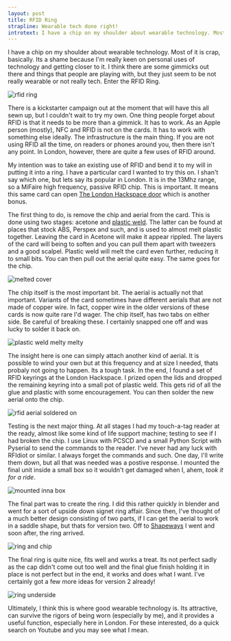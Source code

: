 ```yaml
---
layout: post
title: RFID Ring
strapline: Wearable tech done right!
introtext: I have a chip on my shoulder about wearable technology. Most of it is crap, basically. Its a shame because I'm really keen on personal uses of technology and getting closer to it. I think there are some gimmicks out there and things that people are playing with, but they just seem to be not really wearable or not really tech. Enter the RFID Ring.
---
```


I have a chip on my shoulder about wearable technology. Most of it is crap, basically. Its a shame because I'm really keen on personal uses of technology and getting closer to it. I think there are some gimmicks out there and things that people are playing with, but they just seem to be not really wearable or not really tech. Enter the RFID Ring.

![rfid ring](http://farm3.staticflickr.com/2871/11131493934_ce1d661df8.jpg)

There is a kickstarter campaign out at the moment that will have this all sewn up, but I couldn't wait to try my own. One thing people forget about RFID is that it needs to be more than a gimmick. It has to work. As an Apple person (mostly), NFC and RFID is not on the cards. It has to work with something else ideally. The infrastructure is the main thing. If you are not using RFID all the time, on readers or phones around you, then there isn't any point. In London, however, there are quite a few uses of RFID around.

My intention was to take an existing use of RFID and bend it to my will in putting it into a ring. I have a particular card I wanted to try this on. I shan't say which one, but lets say its popular in London. It is in the 13Mhz range, so a MiFaire high frequency, passive RFID chip. This is important. It means this same card can open [The London Hackspace door](http://london.hackspace.org.uk) which is another bonus.

The first thing to do, is remove the chip and aerial from the card. This is done using two stages: acetone and [plastic weld](http://en.wikipedia.org/wiki/Plastic_welding#Solvent_welding). The latter can be found at places that stock ABS, Perspex and such, and is used to almost melt plastic together. Leaving the card in Acetone will make it appear rippled. The layers of the card will being to soften and you can pull them apart with tweezers and a good scalpel. Plastic weld will melt the card even further, reducing it to small bits. You can then pull out the aerial quite easy. The same goes for the chip. 

![melted cover](http://farm8.staticflickr.com/7322/11131768673_1e1725e0bd.jpg)

The chip itself is the most important bit. The aerial is actually not that important. Variants of the card sometimes have different aerials that are not made of copper wire. In fact, copper wire in the older versions of these cards is now quite rare I'd wager. The chip itself, has two tabs on either side. Be careful of breaking these. I certainly snapped one off and was lucky to solder it back on.

![plastic weld melty melty](http://farm3.staticflickr.com/2831/11131774923_02e0a80a6e.jpg)

The insight here is one can simply attach another kind of aerial. It is possible to wind your own but at this frequency and at size I needed, thats probaly not going to happen. Its a tough task. In the end, I found a set of RFID keyrings at the London Hackspace. I prized open the lids and dropped the remaining keyring into a small pot of plastic weld. This gets rid of all the glue and plastic with some encouragement. You can then solder the new aerial onto the chip.

![rfid aerial soldered on](http://farm4.staticflickr.com/3685/11131670604_de2a33b6b3.jpg)

Testing is the next major thing. At all stages I had my touch-a-tag reader at the ready, almost like some kind of life support machine; testing to see if I had broken the chip. I use Linux with PCSCD and a small Python Script with Pyserial to send the commands to the reader. I've never had any luck with RFIdiot or similar. I always forget the commands and such. One day, I'll write them down, but all that was needed was a postive response. I mounted the final unit inside a small box so it wouldn't get damaged when I, ahem, *took it for a ride*.

![mounted inna box](http://farm3.staticflickr.com/2851/11131607015_e37a1c3368.jpg)

The final part was to create the ring. I did this rather quickly in blender and went for a sort of upside down signet ring affair. Since then, I've thought of a much better design consisting of two parts, if I can get the aerial to work in a saddle shape, but thats for version two. Off to [Shapeways](http://www.shapeways.com) I went and soon after, the ring arrived.

![ring and chip](http://farm4.staticflickr.com/3829/11131612225_47e00d59a7.jpg)

The final ring is quite nice, fits well and works a treat. Its not perfect sadly as the cap didn't come out too well and the final glue finish holding it in place is not perfect but in the end, it works and does what I want. I've certainly got a few more ideas for version 2 already!

![ring underside](http://farm6.staticflickr.com/5526/11131486695_a17ec17277.jpg)

Ultimately, I think this is where good wearable technology is. Its attractive, can survive the rigors of being worn (especially by me), and it provides a useful function, especially here in London. For these interested, do a quick search on Youtube and you may see what I mean.


